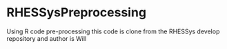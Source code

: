 # RHESSysPreprocessing
Using R code pre-processing this code is clone from the RHESSys develop repository and author is Will
